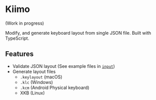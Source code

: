 # Kiimo

(Work in progress)

Modify, and generate keyboard layout from single JSON file. Built with TypeScript.

## Features

- Validate JSON layout (See example files in [`input`](./input))
- Generate layout files
  - `.keylayout` (macOS)
  - `.klc` (Windows)
  - `.kcm` (Android Physical keyboard)
  - XKB (Linux)
